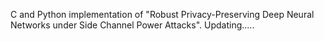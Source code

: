 C and Python implementation of "Robust Privacy-Preserving Deep Neural Networks under Side Channel Power Attacks".
Updating.....
